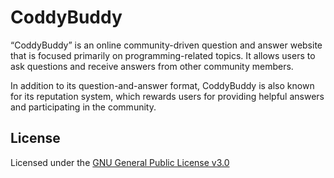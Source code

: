 # CoddyBuddy
“CoddyBuddy” is an online community-driven question and answer website that is focused primarily on programming-related topics. It allows users to ask questions and receive answers from other community members.

In addition to its question-and-answer format, CoddyBuddy is also known for its reputation system, which rewards users for providing helpful answers and participating in the community.

## License
Licensed under the [GNU General Public License v3.0](LICENSE)

